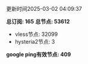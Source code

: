 更新时间2025-03-02 04:09:37

**总订阅: 165**
**总节点: 53612**
- vless节点: 32099
- hysteria2节点: 3

**google ping有效节点: 409**
